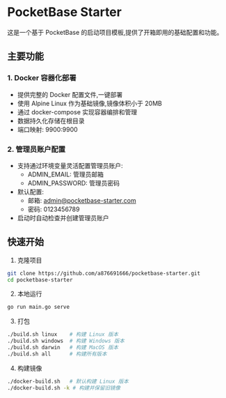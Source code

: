 # PocketBase Starter

这是一个基于 PocketBase 的启动项目模板,提供了开箱即用的基础配置和功能。

## 主要功能

### 1. Docker 容器化部署

- 提供完整的 Docker 配置文件,一键部署
- 使用 Alpine Linux 作为基础镜像,镜像体积小于 20MB
- 通过 docker-compose 实现容器编排和管理
- 数据持久化存储在根目录
- 端口映射: 9900:9900

### 2. 管理员账户配置

- 支持通过环境变量灵活配置管理员账户:
  - ADMIN_EMAIL: 管理员邮箱
  - ADMIN_PASSWORD: 管理员密码
- 默认配置:
  - 邮箱: admin@pocketbase-starter.com
  - 密码: 0123456789
- 启动时自动检查并创建管理员账户

## 快速开始

1. 克隆项目

```bash
git clone https://github.com/a876691666/pocketbase-starter.git
cd pocketbase-starter
```

2. 本地运行

```bash
go run main.go serve
```

3. 打包

```bash
./build.sh linux    # 构建 Linux 版本
./build.sh windows  # 构建 Windows 版本  
./build.sh darwin   # 构建 MacOS 版本
./build.sh all      # 构建所有版本
```

4. 构建镜像

```bash
./docker-build.sh   # 默认构建 Linux 版本
./docker-build.sh -k # 构建并保留旧镜像
```
